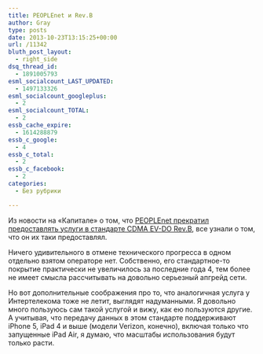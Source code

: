 ```yaml
---
title: PEOPLEnet и Rev.B
author: Gray
type: posts
date: 2013-10-23T13:15:25+00:00
url: /11342
bluth_post_layout:
  - right_side
dsq_thread_id:
  - 1891005793
esml_socialcount_LAST_UPDATED:
  - 1497133326
esml_socialcount_googleplus:
  - 2
esml_socialcount_TOTAL:
  - 2
essb_cache_expire:
  - 1614288879
essb_c_google:
  - 4
essb_c_total:
  - 2
essb_c_facebook:
  - 2
categories:
  - Без рубрики

---
```








Из новости на &#171;Капитале&#187; о том, что <a href="http://www.capital.ua/publication/7800-peoplenet-razobral-set-vysokoskorostnogo-interneta-tretego-pokoleniya-vinoy-vsemu-nestabilnaya-skorost-i-dorogoe-oborudovanie" target="_blank">PEOPLEnet прекратил предоставлять услуги в стандарте CDMA EV-DO Rev.B</a>, все узнали о том, что он их таки предоставлял.

Ничего удивительного в отмене технического прогресса в одном отдельно взятом операторе нет. Собственно, его стандартное-то покрытие практически не увеличилось за последние года 4, тем более не имеет смысла рассчитывать на довольно серьезный апгрейд сети.

Но вот дополнительные соображения про то, что аналогичная услуга у Интертелекома тоже не летит, выглядят надуманными. Я довольно много пользуюсь сам такой услугой и вижу, как ею пользуются другие. А учитывая, что передачу данных в этом стандарте поддерживают iPhone 5, iPad 4 и выше (модели Verizon, конечно), включая только что запущенные iPad Air, я думаю, что масштабы использования будут только расти.